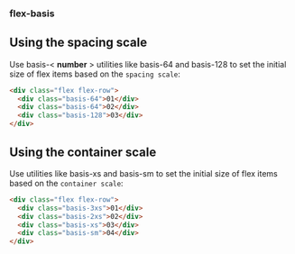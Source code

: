 <!-- @format -->

### flex-basis

## Using the spacing scale

Use basis-< **number** > utilities like basis-64 and basis-128 to set the initial size of flex items based on the `spacing scale`:

```html
<div class="flex flex-row">
  <div class="basis-64">01</div>
  <div class="basis-64">02</div>
  <div class="basis-128">03</div>
</div>
```

## Using the container scale

Use utilities like basis-xs and basis-sm to set the initial size of flex items based on the `container scale`:

```html
<div class="flex flex-row">
  <div class="basis-3xs">01</div>
  <div class="basis-2xs">02</div>
  <div class="basis-xs">03</div>
  <div class="basis-sm">04</div>
</div>
```
